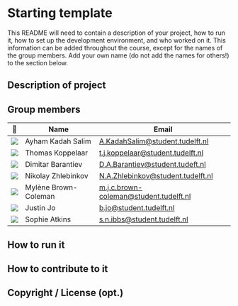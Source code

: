 # Starting template

This README will need to contain a description of your project, how to run it, how to set up the development environment, and who worked on it.
This information can be added throughout the course, except for the names of the group members.
Add your own name (do not add the names for others!) to the section below.

## Description of project

## Group members

| 📸 | Name | Email |
|---|---|---|
| ![](https://secure.gravatar.com/avatar/3b7318caa8cf367f8aba41751d9948e4?s=50&d=identicon) | Ayham Kadah Salim | A.KadahSalim@student.tudelft.nl |
| ![](https://secure.gravatar.com/avatar/8281a0b05afb2795a2656d0ce9fbaa50?s=50&d=identicon) | Thomas Koppelaar | t.j.koppelaar@student.tudelft.nl |
| ![](https://secure.gravatar.com/avatar/a1de5ca940440e57cb852bad131fe77d?s=50&d=identicon) | Dimitar Barantiev | D.A.Barantiev@student.tudeft.nl |
| ![](https://imgur.com/FSCTfbS) | Nikolay Zhlebinkov | N.A.Zhlebinkov@student.tudelft.nl |
| ![](https://secure.gravatar.com/avatar/389cc6950b8b14d5ca88a1181684a5d5?s=800&d=identicon)| Mylène Brown-Coleman | m.j.c.brown-coleman@student.tudelft.nl|
| ![](https://gitlab.ewi.tudelft.nl/uploads/-/system/user/avatar/2613/avatar.png?width=400)| Justin Jo | b.jo@student.tudelft.nl|
| ![](https://secure.gravatar.com/avatar/8281a0b05afb2795a2656d0ce9fbaa50?s=50&d=identicon)| Sophie Atkins | s.n.ibbs@student.tudelft.nl|
<!-- Instructions (remove once assignment has been completed -->
<!-- - Add (only!) your own name to the table above (use Markdown formatting) -->
<!-- - Mention your *student* email address -->
<!-- - Preferably add a recognisable photo, otherwise add your GitLab photo -->
<!-- - (please make sure the photos have the same size) --> 

## How to run it

## How to contribute to it

## Copyright / License (opt.)
